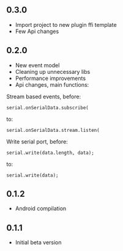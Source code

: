 ## 0.3.0
* Import project to new plugin ffi template
* Few Api changes

## 0.2.0
* New event model
* Cleaning up unnecessary libs
* Performance improvements
* Api changes, main functions:

Stream based events, before:
```
serial.onSerialData.subscribe(
```
to:
```
serial.onSerialData.stream.listen(
```

Write serial port, before:
```
serial.write(data.length, data);     
```
to:
```
serial.write(data);    
```

## 0.1.2
* Android compilation

## 0.1.1
* Initial beta version
